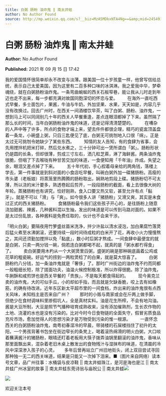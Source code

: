 ```yaml
---
title: 白粥 肠粉 油炸鬼 ‖ 南太井蛙
author: No Author Found
source: http://mp.weixin.qq.com/s?__biz=MzA5MDkxNTA4Ng==&amp;mid=2454911480&amp;idx=1&amp;sn=3945a6e710e6d646b5b37fff2cb000f6&amp;chksm=87a23199b0d5b88fb40e001794d23ae5d4ab02e318837e309ffc3fd31267f87a799e75247355#rd
---
```


# 白粥 肠粉 油炸鬼 ‖ 南太井蛙

**Author:** No Author Found

**Published:** 2021 年 09 月 15 日 17:42

我的爱国情怀很简单却永不改变与淡薄。跟美国一位十岁孩童一样，他曾写信给总统，表示自己太爱美国，因为这里有二百多种口味的冰淇淋。我之爱我中华，梦牵魂绕，就在白粥肠粉油炸鬼。一条弯曲蜿蜒的西关石板窄巷，能让我从儿时走到年迈也走不出来，每一步都充满对故国同胞深切的怀恋与爱。        在海外一直吃西式早餐，多士面包片，果酱，牛油与牛奶，外加坚果、水果，天天如是，内容几乎没有改换过。回去广州时，在西关一间酒楼饮早茶，叫了白粥、肠粉、油炸鬼，一想到马上可以同阔别几十年的西关人早餐重逢，差点连眼泪都掉了下来。虽然隔了那么长的时间，当年白粥肠粉油炸鬼的味道，还是记得清清楚楚的。        在嘈杂的人声中等了许多，所点的食物才端上来，望去件件都很企理，精巧的瓷盅顶盖盘着一条龙，小碗盛上粥，只舀三匙便见了底，白粥无可挑刎地入口很「绵」，正是太过无可挑刎令她缺少了某些东西。        知情的友人告知，有的食肆为省事，会先用搅拌机把米打碎，然后兑水煮之，三十分钟可出一煲所谓白「粥」。肠粉形状仍是圆的长条，但却很薄，剪成三寸左右，洒几粒芝蔴，淋了海鲜酱。两条油炸鬼很脆，但咽了下去喉咙有种甘苦交加的味道，一食便知用「千年油」炸成。失望之余，眼泪又差点掉了下来。        五十年代初，手心揑着母亲给的两角钱，落楼上学去，第一件事就是到斜对面的小食店吃早餐，叫碗白粥外加一碟猪肠粉。高瘦的市头婆（老板娘）将蒸笼里热腾腾的肠粉取出，娴熟地剪段上碟。猪肠粉切不可太薄，所以浇的米汁要多，熟透卷起后剪开，一段段肠粉的截面，看上去很像大树的年轮。蒸猪肠粉也有讲究，恰好刚熟，食入口要又热又软，甚至允许有点「黏牙」，就是不可以「滑」与「爽」。如今很多人讲「猪肠粉」又滑又爽，其实是未食过正式的西关猪肠粉。        食猪肠粉最令我们这些孩子开心的，是往肠粉上随意浇加甜酱、辣酱，几种酱料混以生抽，发出的味道是可以传到马路对面的。如果不是太过份乱放，各种酱料是免费任取的，伙计也不会来干涉。

「明火白粥」要隔夜用竹箩盛丝苗米洗净，拌少许盐以清水浸泡，加白果腐竹落煲后猛火煮至水沸粥滚，还要持续一段时间待成粒的白米开了花，再收小火力慢慢熬之，其间还须勤加搅拌以免「黏底」，数小时后粥才熬成。一间食肆中最便宜的就是白粥，只卖一两分钱一碗，倘若连白粥都喝不起，就真的是「粥水都冇得食」了。        卖白粥要用木杓从一个大粥煲里舀粥，盛粥的碗是那种碗底画着公鸡或花草的粗瓷碗。好运气的捞到一两粒煲稔了的白果，就是莫大惊喜了。        白粥肠粉约八分钱，加一条油炸鬼就是「奢侈」了。那时广州街边的油炸鬼不约而同都一般粗细长短，除了搓面功夫，油温火候控制极准，所以炸得很脆。除了油炸鬼，牛脷酥和咸煎饼也是西关早餐的「贵族」，不是每天都食得起的。        现今奥克兰卖的油炸鬼，大的可似手瓜，小的却如手指，而且就是欠缺香脆，咬上去有如橡筋，的确有待改进。近年东区新太平超市里的一间食档，炸出来的油炸鬼很有点西关风味，未知档主是否来自广州？        那时的小贩与啇家或会在斤两上做手脚，但绝少在食材调味料里掺假坑人，全是真材实料。油是花生所榨，不会有地沟油。酱是大豆所制，大豆是照节气播种培育成熟收来，没有添加催熟剂，生长农作物的土地、浇灌的水也是没有污染的。比对今时今日食物链的全面失守，假冒劣质食品充斥市场，愈加觉得人的思想污染才是万物受到污染的惟一根源。        一直怀念西关的白粥肠粉油炸鬼，南粤初春湿冷的早晨，带骑楼的石屎楼挡住了初升的太阳，一个男孩背著书包坐在街边窄长的条凳上，喝着滚热绵滑的明火白粥，大口啖着蘸满酱汁的猪肠粉，眼晴还盯着老板用大筷子拨弄油锅里翻滚的油炸鬼，香味从那里面飘出来，混杂着老旧木桌上散发出的食物残汁与湿抹布的味道，在清晨的冷风中深深渗入孩子的心灵。      多年后曾再站立广州旧地街头，闭上双目尝试寻回那种独一无二的西关味道，结果是只能又一次掉下泪来。■（图片来自网络）读本号文章，品广州往事：水桶袋与皮凉鞋 || 南太井蛙珠江，是河是海也是江 || 南太井蛙广州冰室的故事 || 南太井蛙东莞诗翁与庙祝公 || 南太井蛙![](https://mmbiz.qpic.cn/mmbiz_jpg/PJWG74pLsMZ7pmLp8wZTScOAy2xT6dc9gGy62Bg8O8UiaIHjKV0ytPhpeXJrKp3xm8kRXwmW63RNFy109dKPlQQ/640)

![](https://mmbiz.qpic.cn/mmbiz_jpg/PJWG74pLsMZ7pmLp8wZTScOAy2xT6dc9NdibxEGs77jibxuQXajUIQDwwaULFJJKYPMxNaiaiahuMIaUtrhEaoiby1A/640)

欢迎关注本号
